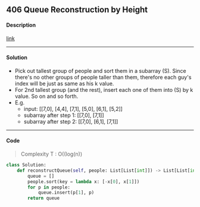 ## 406 Queue Reconstruction by Height

#### Description

[link](https://leetcode.com/problems/queue-reconstruction-by-height/)

---

#### Solution

- Pick out tallest group of people and sort them in a subarray (S). Since there's no other groups of people taller than them, therefore each guy's index will be just as same as his k value.
- For 2nd tallest group (and the rest), insert each one of them into (S) by k value. So on and so forth.
- E.g.
    - input: [[7,0], [4,4], [7,1], [5,0], [6,1], [5,2]]
    - subarray after step 1: [[7,0], [7,1]]
    - subarray after step 2: [[7,0], [6,1], [7,1]]

---

#### Code

> Complexity T : O((log(n))

```python
class Solution:
    def reconstructQueue(self, people: List[List[int]]) -> List[List[int]]:
        queue = []
        people.sort(key = lambda x: [-x[0], x[1]])
        for p in people:
            queue.insert(p[1], p)
        return queue
```
